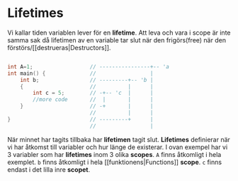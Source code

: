 # Lifetimes

Vi kallar tiden variablen lever för en __lifetime__. Att leva och vara i scope är inte samma sak då lifetimen av en variable tar slut när den frigörs(free) när den förstörs/[[destrueras|Destructors]].

```cc

int A=1;                  // ----------------+-- 'a
int main() {              //                 |
    int b;                // ---------+-- 'b |
    {                     //          |      |
        int c = 5;        // -+-- 'c  |      |
        //more code       //  |       |      |
    }                     // -+       |      |
                          //          |      |
}                         // ---------+      |
                          //                 |

```

När minnet har tagits tillbaka har __lifetimen__ tagit slut. __Lifetimes__ definierar när vi har åtkomst till variabler och hur länge de existerar. I ovan exempel har vi 3 variabler som har __lifetimes__ inom 3 olika __scopes__. `A` finns åtkomligt i hela exemplet. `b` finns åtkomligt i hela [[funktionens|Functions]] __scope__. `c` finns endast i det lilla inre __scopet__.
